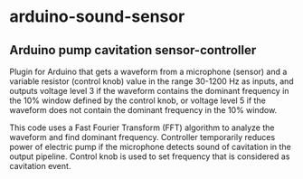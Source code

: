 # arduino-sound-sensor
## Arduino pump cavitation sensor-controller

Plugin for Arduino that gets a waveform from a microphone (sensor) and a variable resistor (control knob) value in the range 30-1200 Hz as inputs, and outputs voltage level 3 if the waveform contains the dominant frequency in the 10% window defined by the control knob, or voltage level 5 if the waveform does not contain the dominant frequency in the 10% window. 

This code uses a Fast Fourier Transform (FFT) algorithm to analyze the waveform and find dominant frequency. Controller temporarily reduces power of electric pump if the microphone detects sound of cavitation in the output pipeline. Control knob is used to set frequency that is considered as cavitation event. 
